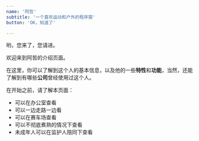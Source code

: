 ```yaml
---
name: '阿哲'
subtitle: '一个喜欢运动和户外的程序猿'
button: 'OK，知道了'

---
```


哟，您来了，您请进。

欢迎来到阿哲的介绍页面。

在这里，你可以了解到这个人的基本信息，以及他的一些**特性**和**功能**，当然，还能了解到有哪些**公司**曾经使用过这个人。

在开始之前，请了解本页面：

* 可以在办公室查看
* 可以一边走路一边看
* 可以在赛车场查看
* 可以不彻底煮熟的情况下查看
* 未成年人可以在监护人陪同下查看
